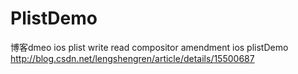 PlistDemo
=========

博客dmeo
 ios  plist write read  compositor  amendment
ios plistDemo http://blog.csdn.net/lengshengren/article/details/15500687
